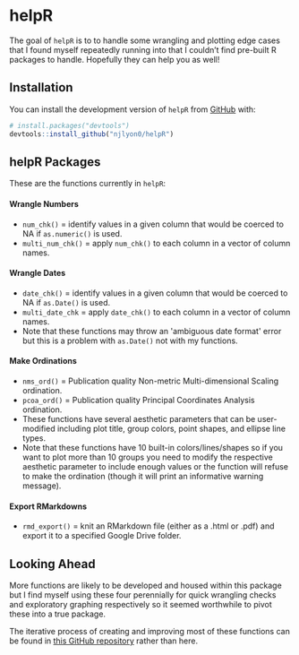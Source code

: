 
<!-- README.md is generated from README.Rmd. Please edit that file -->

# helpR

<!-- badges: start -->
<!-- badges: end -->

The goal of `helpR` is to to handle some wrangling and plotting edge
cases that I found myself repeatedly running into that I couldn’t find
pre-built R packages to handle. Hopefully they can help you as well!

## Installation

You can install the development version of `helpR` from
[GitHub](https://github.com/) with:

``` r
# install.packages("devtools")
devtools::install_github("njlyon0/helpR")
```

## helpR Packages

These are the functions currently in `helpR`:

#### Wrangle Numbers
- `num_chk()` = identify values in a given column that would be coerced to NA if `as.numeric()` is used.
- `multi_num_chk()` = apply `num_chk()` to each column in a vector of column names.

#### Wrangle Dates
- `date_chk()` = identify values in a given column that would be coerced to NA if `as.Date()` is used.
- `multi_date_chk` = apply `date_chk()` to each column in a vector of column names.
- Note that these functions may throw an 'ambiguous date format' error but this is a problem with `as.Date()` not with my functions.

#### Make Ordinations
- `nms_ord()` = Publication quality Non-metric Multi-dimensional Scaling ordination.
- `pcoa_ord()` = Publication quality Principal Coordinates Analysis ordination.
- These functions have several aesthetic parameters that can be user-modified including plot title, group colors, point shapes, and ellipse line types.
- Note that these functions have 10 built-in colors/lines/shapes so if you want to plot more than 10 groups you need to modify the respective aesthetic parameter to include enough values or the function will refuse to make the ordination (though it will print an informative warning message).

#### Export RMarkdowns
- `rmd_export()` = knit an RMarkdown file (either as a .html or .pdf) and export it to a specified Google Drive folder.

## Looking Ahead

More functions are likely to be developed and housed within this package but I find myself using these four perennially for quick wrangling checks and exploratory graphing respectively so it seemed worthwhile to pivot these into a true package.

The iterative process of creating and improving most of these functions can be found in [this GitHub repository](https://github.com/NJLyon-Projects/lyon_custom-fxns) rather than here.
